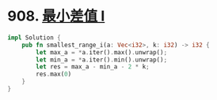 # 908. [最小差值 I](https://leetcode-cn.com/problems/smallest-range-i/)

```rust
impl Solution {
    pub fn smallest_range_i(a: Vec<i32>, k: i32) -> i32 {
        let max_a = *a.iter().max().unwrap();
        let min_a = *a.iter().min().unwrap();
        let res = max_a - min_a - 2 * k;
        res.max(0)
    }
}
```

